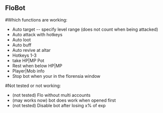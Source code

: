 ## FloBot


#Which functions are working:
  - Auto target
  -- specify level range (does not count when being attacked)
  - Auto attack with hotkeys
  - Auto loot 
  - Auto buff
  - Auto revive at altar
  - Hotkeys 1-3
  - take HP|MP Pot 
  - Rest when below HP|MP
  - Player|Mob info
  - Stop bot when your in the florensia window
  
#Not tested or not working:
  - (not tested) Flo without multi accounts
  - (may works now) bot does work when opened first
  - (not tested) Disable bot after losing x% of exp
  
